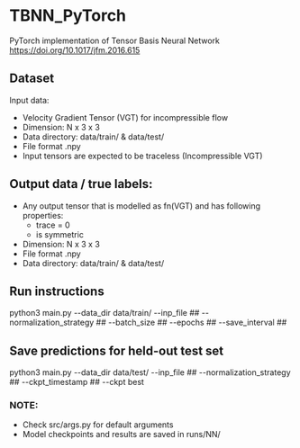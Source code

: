 # TBNN_PyTorch
PyTorch implementation of Tensor Basis Neural Network
https://doi.org/10.1017/jfm.2016.615

## Dataset
Input data:
* Velocity Gradient Tensor (VGT) for incompressible flow
* Dimension: N x 3 x 3
* Data directory: data/train/ & data/test/
* File format .npy
* Input tensors are expected to be traceless (Incompressible VGT)

## Output data / true labels:
* Any output tensor that is modelled as fn(VGT) and has following properties:
  * trace = 0
  * is symmetric 
* Dimension: N x 3 x 3
* File format .npy
* Data directory: data/train/ & data/test/

## Run instructions
python3 main.py --data_dir data/train/ --inp_file ## --normalization_strategy ## --batch_size ## --epochs ## --save_interval ##

## Save predictions for held-out test set
python3 main.py --data_dir data/test/ --inp_file ## --normalization_strategy ## --ckpt_timestamp ## --ckpt best

### NOTE:
* Check src/args.py for default arguments
* Model checkpoints and results are saved in runs/NN/
